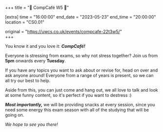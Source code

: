 +++
title = "🍵 CompCafé W5 🍰"

[extra]
time = "16:00:00"
end_date = "2023-05-23"
end_time = "20:00:00"
location = "CS0.01"

original = "https://uwcs.co.uk/events/compcafe-22t3w5/"    
+++

You know it and you love it: ***CompCafé!*** 

Everyone is stressing from exams, so why not stress together? Join us from **5pm** onwards every **Tuesday**. 

If you have any topics you want to ask about or revise for, head on over and ask anyone around! Everyone from a range of years is present, so we can all try our best to help.

Aside from this, you can just come and hang out, we all love to talk and look at some funny content, so it's perfect if you want to destress :)

***Most importantly,*** we will be providing snacks at every session, since you need some energy this exam season with all of the studying that will be going on. 

*We hope to see you there!*
